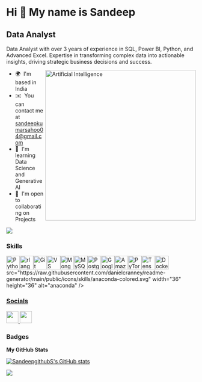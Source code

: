 Hi 👋 My name is Sandeep
====================================

Data Analyst
------------

Data Analyst with over 3 years of experience in SQL, Power BI, Python, and Advanced Excel. Expertise in transforming complex data into actionable insights, driving strategic business decisions and success.

<image align="right" alt="Artificial Intelligence" width="400" src="https://miro.medium.com/v2/resize:fit:1400/0*nhFc1pNVP-o25Bvt.gif">



* 🌍  I'm based in India
* ✉️  You can contact me at [sandeepkumarsahoo04@gmail.com](mailto:sandeepkumarsahoo04@gmail.com)
* 🧠  I'm learning Data Science and Generative AI
* 🤝  I'm open to collaborating on Projects
  


<a href="https://www.github.com/SandeepgithubS" target="_blank" rel="noreferrer"><img
src="https://img.shields.io/github/followers/SandeepgithubS?logo=github&style=for-the-badge&color=facc15&labelColor=181824" /></a>

### Skills



<p align="left">
<a href="https://www.python.org/" target="_blank" rel="noreferrer"><img src="https://raw.githubusercontent.com/danielcranney/readme-generator/main/public/icons/skills/python-colored.svg" width="36" height="36" alt="Python" /></a><a href="https://www.r-project.org/"
                                                                                                                                                                                                                                       target="_blank" rel="noreferrer"><img src="https://raw.githubusercontent.com/danielcranney/readme-generator/main/public/icons/skills/rlang-colored.svg" width="36" height="36" alt="rlang" /></a><a href="https://git-scm.com/" target="_blank" rel="noreferrer"><img 
                                                                                                                                                                                                                                                                                                                                                                                                                                                                                                      src="https://raw.githubusercontent.com/danielcranney/readme-generator/main/public/icons/skills/git-colored.svg" width="36" height="36" alt="Git" /></a><a href="https://code.visualstudio.com/" target="_blank" rel="noreferrer"><img src="https://raw.githubusercontent.com/danielcranney/readme-generator/main/public/icons/skills/visualstudiocode.svg" width="36" height="36" alt="VS Code" /></a><a href="https://www.mongodb.com/" target="_blank" rel="noreferrer"><img src="https://raw.githubusercontent.com/danielcranney/readme-generator/main/public/icons/skills/mongodb-colored.svg" width="36" height="36" alt="MongoDB" /></a><a href="https://www.mysql.com/" target="_blank" rel="noreferrer"><img src="https://raw.githubusercontent.com/danielcranney/readme-generator/main/public/icons/skills/mysql-colored.svg" width="36" height="36" alt="MySQL" /></a><a href="https://www.postgresql.org/" target="_blank" rel="noreferrer"><img src="https://raw.githubusercontent.com/danielcranney/readme-generator/main/public/icons/skills/postgresql-colored.svg" width="36" height="36" alt="PostgreSQL" /></a><a href="https://cloud.google.com/" target="_blank" rel="noreferrer"><img src="https://raw.githubusercontent.com/danielcranney/readme-generator/main/public/icons/skills/googlecloud-colored.svg" width="36" height="36" alt="Google Cloud" /></a><a href="https://aws.amazon.com" target="_blank" rel="noreferrer"><img src="https://raw.githubusercontent.com/danielcranney/readme-generator/main/public/icons/skills/aws-colored.svg" width="36" height="36" alt="Amazon Web Services" /></a><a href="https://pytorch.org/" target="_blank" rel="noreferrer"><img src="https://raw.githubusercontent.com/danielcranney/readme-generator/main/public/icons/skills/pytorch-colored.svg" width="36" height="36" alt="PyTorch" /></a><a href="https://www.tensorflow.org/" target="_blank" rel="noreferrer"><img src="https://raw.githubusercontent.com/danielcranney/readme-generator/main/public/icons/skills/tensorflow-colored.svg" width="36" height="36" alt="TensorFlow" /></a><a href="https://www.docker.com/" target="_blank" rel="noreferrer"><img src="https://raw.githubusercontent.com/danielcranney/readme-generator/main/public/icons/skills/docker-colored.svg" width="36" height="36" alt="Docker" /></a>
src="https://raw.githubusercontent.com/danielcranney/readme-generator/main/public/icons/skills/anaconda-colored.svg" width="36" height="36" alt="anaconda" /></a><a href="https://www.docker.com/" target="_blank" rel="noreferrer"><img 
</p>


### Socials

<p align="left"> <a href="https://www.github.com/SandeepgithubS" target="_blank" rel="noreferrer"> <picture> <source media="(prefers-color-scheme: dark)" srcset="https://raw.githubusercontent.com/danielcranney/readme-generator/main/public/icons/socials/github-dark.svg" /> <source media="(prefers-color-scheme: light)" srcset="https://raw.githubusercontent.com/danielcranney/readme-generator/main/public/icons/socials/github.svg" /> <img src="https://raw.githubusercontent.com/danielcranney/readme-generator/main/public/icons/socials/github.svg" width="32" height="32" /> </picture> </a> <a href="https://www.linkedin.com/in/sandeep0309" target="_blank" rel="noreferrer"> <picture> <source media="(prefers-color-scheme: dark)" srcset="https://raw.githubusercontent.com/danielcranney/readme-generator/main/public/icons/socials/linkedin-dark.svg" /> <source media="(prefers-color-scheme: light)" srcset="https://raw.githubusercontent.com/danielcranney/readme-generator/main/public/icons/socials/linkedin.svg" /> <img src="https://raw.githubusercontent.com/danielcranney/readme-generator/main/public/icons/socials/linkedin.svg" width="32" height="32" /> </picture> </a></p>

### Badges

<b>My GitHub Stats</b>

<a href="http://www.github.com/SandeepgithubS"><img src="https://github-readme-stats.vercel.app/api?username=SandeepgithubS&show_icons=true&hide=&count_private=true&title_color=14b8a6&text_color=ffffff&icon_color=facc15&bg_color=181824&hide_border=true&show_icons=true" alt="SandeepgithubS's GitHub stats" /></a>

<a href="http://www.github.com/SandeepgithubS"><img src="https://github-readme-streak-stats.herokuapp.com/?user=SandeepgithubS&stroke=ffffff&background=181824&ring=14b8a6&fire=14b8a6&currStreakNum=ffffff&currStreakLabel=14b8a6&sideNums=ffffff&sideLabels=ffffff&dates=ffffff&hide_border=true" /></a>
